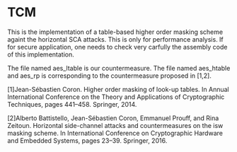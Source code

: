 # TCM
This is the implementation of a table-based higher order masking scheme againt the horizontal SCA attacks. This is only for performance analysis. If for secure application, one needs to check very carfully the assembly code of this implementation. 

The file named aes_ltable is our countermeasure. The file named aes_htable and aes_rp is corresponding to the countermeasure proposed in [1,2].

[1]Jean-Sébastien Coron. Higher order masking of look-up tables. In Annual International Conference on the Theory and Applications of Cryptographic Techniques, pages 441–458. Springer, 2014.

[2]Alberto Battistello, Jean-Sébastien Coron, Emmanuel Prouff, and Rina Zeitoun. Horizontal side-channel attacks and countermeasures on the isw masking scheme. In International Conference on Cryptographic Hardware and Embedded Systems, pages 23–39. Springer, 2016.
